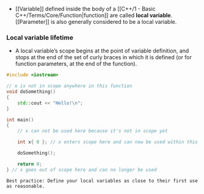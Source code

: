 - [[Variable]] defined inside the body of a [[C++/1 - Basic C++/Terms/Core/Function|function]] are called **local variable**. [[Parameter]] is also generally considered to be a local variable.

### Local variable lifetime
- A local variable’s scope begins at the point of variable definition, and stops at the end of the set of curly braces in which it is defined (or for function parameters, at the end of the function).

```cpp
#include <iostream>

// x is not in scope anywhere in this function
void doSomething()
{
    std::cout << "Hello!\n";
}

int main()
{
    // x can not be used here because it's not in scope yet

    int x{ 0 }; // x enters scope here and can now be used within this function

    doSomething();

    return 0;
} // x goes out of scope here and can no longer be used
```

```ad-info
Best practice: Define your local variables as close to their first use as reasonable.
```